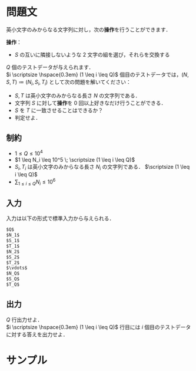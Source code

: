 問題文
=====

英小文字のみからなる文字列に対し，次の**操作**を行うことができます．

**操作**：
- $S$ の互いに隣接しないような $2$ 文字の組を選び，それらを交換する

$Q$ 個のテストデータが与えられます．  
$i \scriptsize \hspace{0.3em} (1 \leq i \leq Q)$ 個目のテストデータでは，$(N, S, T) \coloneqq (N_i, S_i, T_i)$ として次の問題を解いてください：  
- $S, T$ は英小文字のみからなる長さ $N$ の文字列である．
- 文字列 $S$ に対して**操作**を $0$ 回以上好きなだけ行うことができる．
- $S$ を $T$ に一致させることはできるか？
- 判定せよ．

制約
-----
- $1 \leq Q \leq 10^4$
- $1 \leq N_i \leq 10^5 \; \scriptsize (1 \leq i \leq Q)$
- $S_i, T_i$ は英小文字のみからなる長さ $N_i$ の文字列である． $\scriptsize (1 \leq i \leq Q)$
- $\displaystyle \sum_{1 \leq i \leq Q} N_i \leq 10^6$

入力
-----
入力は以下の形式で標準入力から与えられる．
```md
$Q$  
$N_1$  
$S_1$  
$T_1$  
$N_2$  
$S_2$  
$T_2$  
$\vdots$  
$N_Q$  
$S_Q$  
$T_Q$  
```

出力
-----
$Q$ 行出力せよ．  
$i \scriptsize \hspace{0.3em} (1 \leq i \leq Q)$ 行目には $i$ 個目のテストデータに対する答えを出力せよ．


サンプル
=====
```入力例1

```
```出力例1

```
